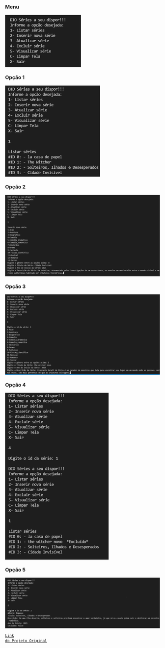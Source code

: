 ### Menu 
<div>
    <img  align ="center" src = "https://github.com/fabricioaugus/Decola-Tech/blob/main/ProjetoDio/Dio.Serie/img_do_Projeto/Menu.png"></img>
</div>

<h3> Opção 1</h3>
<div>
    <img  align ="center" src = "https://github.com/fabricioaugus/Decola-Tech/blob/main/ProjetoDio/Dio.Serie/img_do_Projeto/opcao_1.png"></img>
</div>
<h3> Opção 2</h3>
<div>
    <img  align ="center" src = "https://github.com/fabricioaugus/Decola-Tech/blob/main/ProjetoDio/Dio.Serie/img_do_Projeto/opcao_2.png"></img>
</div>
<h3> Opção 3</h3>
<div>
    <img  align ="center" src = "https://github.com/fabricioaugus/Decola-Tech/blob/main/ProjetoDio/Dio.Serie/img_do_Projeto/opcao_3.png"></img>
</div>
<h3> Opção 4</h3>
<div>
    <img  align ="center" src = "https://github.com/fabricioaugus/Decola-Tech/blob/main/ProjetoDio/Dio.Serie/img_do_Projeto/opcao_4.png"></img>
</div>
<h3> Opção 5</h3>
<div>
    <img  align ="center" src = "https://github.com/fabricioaugus/Decola-Tech/blob/main/ProjetoDio/Dio.Serie/img_do_Projeto/opcao_5.png"></img>
</div>

<code><a href="https://github.com/elizarp/dio-dotnet-poo-lab-2">Link do Projeto Original</a></code>
